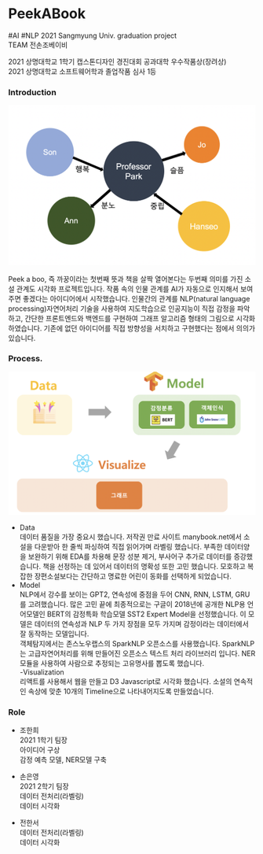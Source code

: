 # PeekABook  
#AI #NLP
2021 Sangmyung Univ. graduation project  
TEAM 전손조베이비  
  
  2021 상명대학교 1학기 캡스톤디자인 경진대회 공과대학 우수작품상(장려상)  
  2021 상명대학교 소프트웨어학과 졸업작품 심사 1등  
    
      
      
### Introduction  
  <p align="center"><img src="img/VisualizationPOC.png" width="900"></p> 
  Peek a boo, 즉 까꿍이라는 첫번째 뜻과 책을 살짝 열어본다는 두번째 의미를 가진 소설 관계도 시각화 프로젝트입니다. 작품 속의 인물 관계를 AI가 자동으로 인지해서 보여주면 좋겠다는 아이디어에서 시작했습니다. 인물간의 관계를 NLP(natural language processing)자연어처리 기술을 사용하여 지도학습으로 인공지능이 직접 감정을 파악하고, 간단한 프론트엔드와 백엔드를 구현하여 그래프 알고리즘 형태의 그림으로 시각화하였습니다. 기존에 없던 아이디어를 직접 방향성을 서치하고 구현했다는 점에서 의의가 있습니다.
   
### Process. 
  <p align="center"><img src="img/Process.png" width="700"></p>   
    
  - Data  
  데이터 품질을 가장 중요시 했습니다. 저작권 만료 사이트 manybook.net에서 소설을 다운받아 한 줄씩 파싱하여 직접 읽어가며 라벨링 했습니다. 부족한 데이터양을 보완하기 위해 EDA를 차용해 문장 성분 제거, 부사어구 추가로 데이터를 증강했습니다. 책을 선정하는 데 있어서 데이터의 명확성 또한 고민 했습니다. 모호하고 복잡한 장편소설보다는 간단하고 명료한 어린이 동화를 선택하게 되었습니다.  
  - Model  
  NLP에서 강수를 보이는 GPT2, 연속성에 중점을 두어 CNN, RNN, LSTM, GRU를 고려했습니다. 많은 고민 끝에 최종적으로는 구글이 2018년에 공개한 NLP용 언어모델인 BERT의 감정특화 학습모델 SST2 Expert Model을 선정했습니다. 이 모델은 데이터의 연속성과 NLP 두 가지 장점을 모두 가지며 감정이라는 데이터에서 잘 동작하는 모델입니다.  
  객체탐지에서는 존스노우랩스의 SparkNLP 오픈소스를 사용했습니다. SparkNLP는 고급자연어처리를 위해 만들어진 오픈소스 텍스트 처리 라이브러리 입니다. NER모듈을 사용하여 사람으로 추정되는 고유명사를 뽑도록 했습니다.  
  -Visualization   
  리액트를 사용해서 웹을 만들고 D3 Javascript로 시각화 했습니다. 소설의 연속적인 속상에 맞춘 10개의 Timeline으로 나타내어지도록 만들었습니다.  
  
### Role
+ 조한희  
 2021 1학기 팀장    
 아이디어 구상  
 감정 예측 모델, NER모델 구축  

+ 손은영  
  2021 2학기 팀장  
   데이터 전처리(라벨링)  
   데이터 시각화    
   
+ 전한서  
   데이터 전처리(라벨링)  
   데이터 시각화
